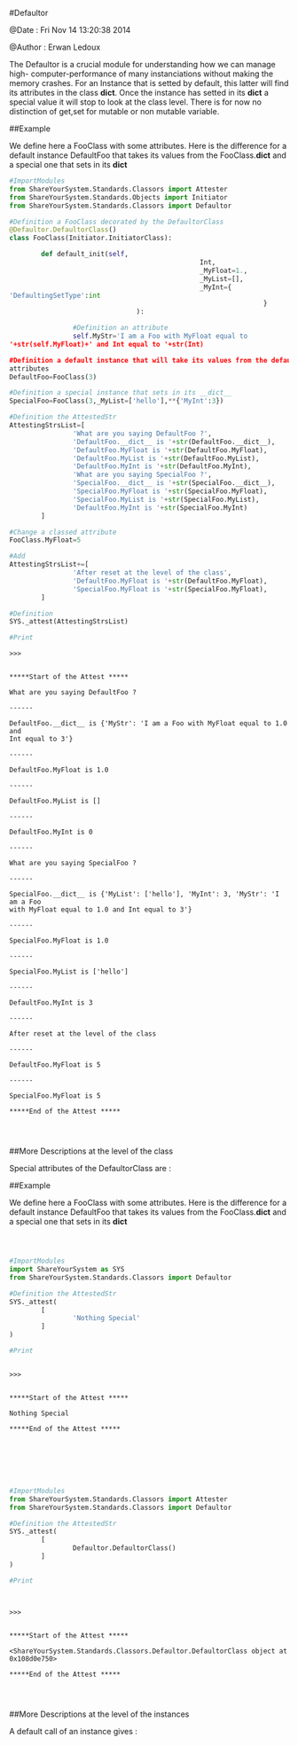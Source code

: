 
#Defaultor


@Date : Fri Nov 14 13:20:38 2014

@Author : Erwan Ledoux



The Defaultor is a crucial module for understanding how we can manage high-
computer-performance of many instanciations without making the memory crashes.
For an Instance that is setted by default, this latter will find its attributes
in the class __dict__. Once the instance has setted in its __dict__ a special
value it will stop to look at the class level. There is for now no distinction
of get,set for mutable or non mutable variable.





<!---
FrozenIsBool True
-->

##Example

We define here a FooClass with some attributes. Here is the difference for a
default instance
DefaultFoo that takes its values from the FooClass.__dict__ and a special one
that sets in its __dict__

```python
#ImportModules
from ShareYourSystem.Standards.Classors import Attester
from ShareYourSystem.Standards.Objects import Initiator
from ShareYourSystem.Standards.Classors import Defaultor

#Definition a FooClass decorated by the DefaultorClass
@Defaultor.DefaultorClass()
class FooClass(Initiator.InitiatorClass):

        def default_init(self,
                                                Int,
                                                _MyFloat=1.,
                                                _MyList=[],
                                                _MyInt={
'DefaultingSetType':int
                                                                }
                                ):

                #Definition an attribute
                self.MyStr='I am a Foo with MyFloat equal to
'+str(self.MyFloat)+' and Int equal to '+str(Int)

#Definition a default instance that will take its values from the default classed
attributes
DefaultFoo=FooClass(3)

#Definition a special instance that sets in its __dict__
SpecialFoo=FooClass(3,_MyList=['hello'],**{'MyInt':3})

#Definition the AttestedStr
AttestingStrsList=[
                'What are you saying DefaultFoo ?',
                'DefaultFoo.__dict__ is '+str(DefaultFoo.__dict__),
                'DefaultFoo.MyFloat is '+str(DefaultFoo.MyFloat),
                'DefaultFoo.MyList is '+str(DefaultFoo.MyList),
                'DefaultFoo.MyInt is '+str(DefaultFoo.MyInt),
                'What are you saying SpecialFoo ?',
                'SpecialFoo.__dict__ is '+str(SpecialFoo.__dict__),
                'SpecialFoo.MyFloat is '+str(SpecialFoo.MyFloat),
                'SpecialFoo.MyList is '+str(SpecialFoo.MyList),
                'DefaultFoo.MyInt is '+str(SpecialFoo.MyInt)
        ]

#Change a classed attribute
FooClass.MyFloat=5

#Add
AttestingStrsList+=[
                'After reset at the level of the class',
                'DefaultFoo.MyFloat is '+str(DefaultFoo.MyFloat),
                'SpecialFoo.MyFloat is '+str(SpecialFoo.MyFloat),
        ]

#Definition
SYS._attest(AttestingStrsList)

#Print


```


```console
>>>


*****Start of the Attest *****

What are you saying DefaultFoo ?

------

DefaultFoo.__dict__ is {'MyStr': 'I am a Foo with MyFloat equal to 1.0 and
Int equal to 3'}

------

DefaultFoo.MyFloat is 1.0

------

DefaultFoo.MyList is []

------

DefaultFoo.MyInt is 0

------

What are you saying SpecialFoo ?

------

SpecialFoo.__dict__ is {'MyList': ['hello'], 'MyInt': 3, 'MyStr': 'I am a Foo
with MyFloat equal to 1.0 and Int equal to 3'}

------

SpecialFoo.MyFloat is 1.0

------

SpecialFoo.MyList is ['hello']

------

DefaultFoo.MyInt is 3

------

After reset at the level of the class

------

DefaultFoo.MyFloat is 5

------

SpecialFoo.MyFloat is 5

*****End of the Attest *****




```



<!--
FrozenIsBool False
-->

##More Descriptions at the level of the class

Special attributes of the DefaultorClass are :



<!---
FrozenIsBool True
-->

##Example

We define here a FooClass with some attributes. Here is the difference for a
default instance
DefaultFoo that takes its values from the FooClass.__dict__ and a special one
that sets in its __dict__

```python



#ImportModules
import ShareYourSystem as SYS
from ShareYourSystem.Standards.Classors import Defaultor

#Definition the AttestedStr
SYS._attest(
        [
                'Nothing Special'
        ]
)

#Print



```


```console
>>>


*****Start of the Attest *****

Nothing Special

*****End of the Attest *****




```


```python



#ImportModules
from ShareYourSystem.Standards.Classors import Attester
from ShareYourSystem.Standards.Classors import Defaultor

#Definition the AttestedStr
SYS._attest(
        [
                Defaultor.DefaultorClass()
        ]
)

#Print




```


```console
>>>


*****Start of the Attest *****

<ShareYourSystem.Standards.Classors.Defaultor.DefaultorClass object at 0x108d0e750>

*****End of the Attest *****




```



<!--
FrozenIsBool False
-->

##More Descriptions at the level of the instances

A default call of an instance gives :

